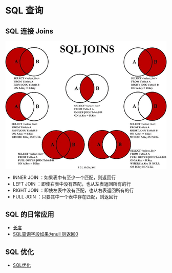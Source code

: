 # SQL 查询

## SQL 连接 Joins
![image](images/sql-join.png)

- INNER JOIN ：如果表中有至少一个匹配，则返回行
- LEFT JOIN ：即使右表中没有匹配，也从左表返回所有的行
- RIGHT JOIN ：即使左表中没有匹配，也从右表返回所有的行
- FULL JOIN ：只要其中一个表中存在匹配，则返回行

## SQL 的日常应用
- [长度](./SQL-length.md)
- [SQL查询字段如果为null 则返回0](./SQL-null.md)

## SQL 优化

- [SQL优化](./SQL-optimize.md)